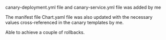 canary-deployment.yml file and canary-service.yml file was added by me

The manifest file Chart.yaml file was also updated with the necessary values cross-referenced in the canary templates by me.

Able to achieve a couple of rollbacks.
